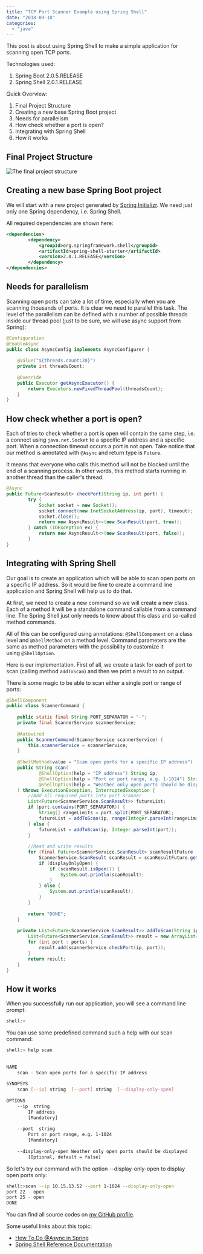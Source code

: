 ```yaml
---
title: "TCP Port Scanner Example using Spring Shell"
date: "2018-09-18"
categories: 
  - "java"
---
```


This post is about using Spring Shell to make a simple application for scanning open TCP ports.

Technologies used:

1. Spring Boot 2.0.5.RELEASE
2. Spring Shell 2.0.1.RELEASE

Quick Overview:

1. Final Project Structure
2. Creating a new base Spring Boot project
3. Needs for parallelism
4. How check whether a port is open?
5. Integrating with Spring Shell
6. How it works

## Final Project Structure

![](images/scanner-structure.png "The final project structure")

## Creating a new base Spring Boot project

We will start with a new project generated by [Spring Initializr](https://start.spring.io/). We need just only one Spring dependency, i.e. Spring Shell.

All required dependencies are shown here:

```xml
<dependencies>
        <dependency>
            <groupId>org.springframework.shell</groupId>
            <artifactId>spring-shell-starter</artifactId>
            <version>2.0.1.RELEASE</version>
        </dependency>
</dependencies>
```
## Needs for parallelism

Scanning open ports can take a lot of time, especially when you are scanning thousands of ports. It is clear we need to parallel this task. The level of the parallelism can be defined with a number of possible threads inside our thread pool (just to be sure, we will use async support from Spring):

```java
@Configuration
@EnableAsync
public class AsyncConfig implements AsyncConfigurer {
 
    @Value("${threads.count:20}")
    private int threadsCount;
 
    @Override
    public Executor getAsyncExecutor() {
        return Executors.newFixedThreadPool(threadsCount);
    }
}
```
## How check whether a port is open?

Each of tries to check whether a port is open will contain the same step, i.e. a connect using `java.net.Socket` to a specific IP address and a specific port. When a connection timeout occurs a port is not open. Take notice that our method is annotated with `@Async` and return type is `Future`.

It means that everyone who calls this method will not be blocked until the end of a scanning process. In other words, this method starts running in another thread than the caller's thread.

```java
@Async
public Future<ScanResult> checkPort(String ip, int port) {
        try {
            Socket socket = new Socket();
            socket.connect(new InetSocketAddress(ip, port), timeout);
            socket.close();
            return new AsyncResult<>(new ScanResult(port, true));
        } catch (IOException ex) {
            return new AsyncResult<>(new ScanResult(port, false));
        }
}
```
## Integrating with Spring Shell

Our goal is to create an application which will be able to scan open ports on a specific IP address. So it would be fine to create a command line application and Spring Shell will help us to do that.

At first, we need to create a new command so we will create a new class. Each of a method it will be a standalone command callable from a command line. The Spring Shell just only needs to know about this class and so-called method commands.

All of this can be configured using annotations: `@ShellComponent` on a class level and `@ShellMethod` on a method level. Command parameters are the same as method parameters with the possibility to customize it using `@ShellOption`.

Here is our implementation. First of all, we create a task for each of port to scan (calling method `addToScan`) and then we print a result to an output.

There is some magic to be able to scan either a single port or range of ports:

```java
@ShellComponent
public class ScannerCommand {
 
    public static final String PORT_SEPARATOR = "-";
    private final ScannerService scannerService;
 
    @Autowired
    public ScannerCommand(ScannerService scannerService) {
        this.scannerService = scannerService;
    }
 
    @ShellMethod(value = "Scan open ports for a specific IP address")
    public String scan(
            @ShellOption(help = "IP address") String ip,
            @ShellOption(help = "Port or port range, e.g. 1-1024") String port,
            @ShellOption(help = "Weather only open ports should be displayed") boolean displayOnlyOpen
    ) throws ExecutionException, InterruptedException {
        //Add all required ports into port scanner
        List<Future<ScannerService.ScanResult>> futureList;
        if (port.contains(PORT_SEPARATOR)) {
            String[] rangeLimits = port.split(PORT_SEPARATOR);
            futureList = addToScan(ip, range(Integer.parseInt(rangeLimits[0]), Integer.parseInt(rangeLimits[1])));
        } else {
            futureList = addToScan(ip, Integer.parseInt(port));
        }
 
        //Read and write results
        for (final Future<ScannerService.ScanResult> scanResultFuture : futureList) {
            ScannerService.ScanResult scanResult = scanResultFuture.get();
            if (displayOnlyOpen) {
                if (scanResult.isOpen()) {
                    System.out.println(scanResult);
                }
            } else {
                System.out.println(scanResult);
            }
        }
 
        return "DONE";
    }
 
    private List<Future<ScannerService.ScanResult>> addToScan(String ip, int... ports) {
        List<Future<ScannerService.ScanResult>> result = new ArrayList<>();
        for (int port : ports) {
            result.add(scannerService.checkPort(ip, port));
        }
        return result;
    }
}
```

## How it works

When you successfully run our application, you will see a command line prompt:
```bash
shell:>
```
You can use some predefined command such a help with our scan command:
```bash
shell:> help scan
 
 
NAME
    scan - Scan open ports for a specific IP address
 
SYNOPSYS
    scan [--ip] string  [--port] string  [--display-only-open] 
 
OPTIONS
    --ip  string
        IP address
        [Mandatory]
 
    --port  string
        Port or port range, e.g. 1-1024
        [Mandatory]
 
    --display-only-open Weather only open ports should be displayed
        [Optional, default = false]

```

So let's try our command with the option --display-only-open to display open ports only:
```bash
shell:>scan --ip 10.15.13.52 --port 1-1024 --display-only-open
port 22 - open
port 25 - open
DONE
```

You can find all source codes on [my GitHub profile](https://github.com/pajikos/java-examples/tree/master/spring-shell-port-scanner).

Some useful links about this topic:

- [How To Do @Async in Spring](https://www.baeldung.com/spring-async)
- [Spring Shell Reference Documentation](https://docs.spring.io/spring-shell/docs/current/reference/htmlsingle/)
